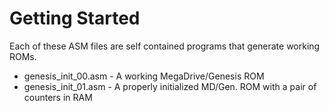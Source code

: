 # Getting Started #

Each of these ASM files are self contained programs that generate working ROMs.

  * genesis_init_00.asm - A working MegaDrive/Genesis ROM
  * genesis_init_01.asm - A properly initialized MD/Gen. ROM with a pair of counters in RAM
